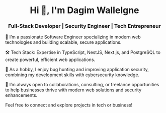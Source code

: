 <h1 align="center">Hi 👋, I'm Dagim Wallelgne</h1> <h3 align="center">Full-Stack Developer | Security Engineer | Tech Entrepreneur</h3>
🌱 I’m a passionate Software Engineer specializing in modern web technologies and building scalable, secure applications.

🛠️ Tech Stack: Expertise in TypeScript, NestJS, Next.js, and PostgreSQL to create powerful, efficient web applications.

🐞 As a hobby, I enjoy bug hunting and improving application security, combining my development skills with cybersecurity knowledge.

🚀 I’m always open to collaborations, consulting, or freelance opportunities to help businesses thrive with modern web solutions and security enhancements.

Feel free to connect and explore projects in tech or business!
